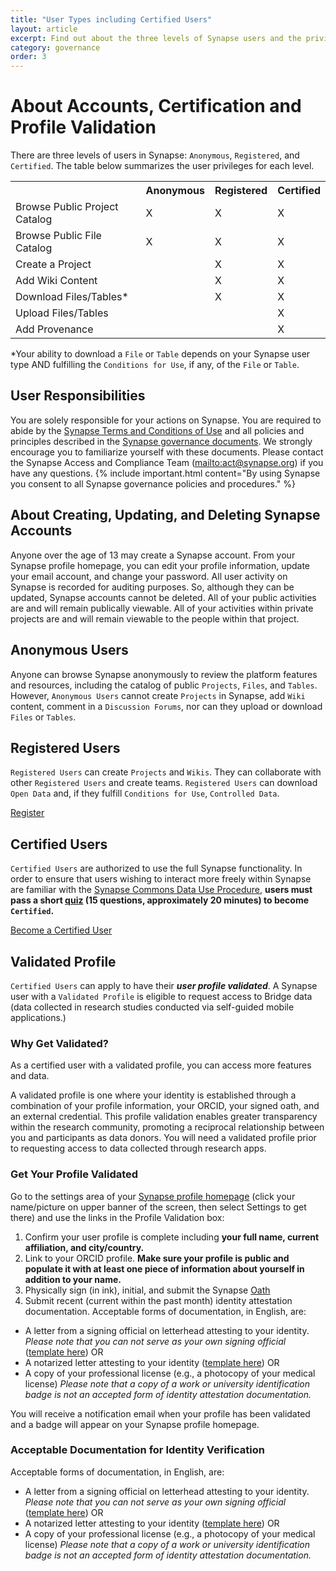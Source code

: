 ```yaml
---
title: "User Types including Certified Users"
layout: article
excerpt: Find out about the three levels of Synapse users and the privileges and responsibilities associated with each level.
category: governance
order: 3
---
```


<a name="synapse-user-credentials"></a>

# About Accounts, Certification and Profile Validation

There are three levels of users in Synapse: `Anonymous`, `Registered`, and `Certified`.
The table below summarizes the user privileges for each level.  

<table class="markdown-table border text-align-center">
<tr><th></th><th>  Anonymous  </th><th> Registered  </th><th> Certified</th></tr>
<tr><td>Browse Public Project Catalog  </td><td>  X </td><td>  X  </td><td> X </td></tr>
<tr><td>Browse Public File Catalog  </td><td>  X </td><td>  X  </td><td> X</td></tr>
<tr><td>Create a Project  </td><td>    </td><td>  X  </td><td> X</td></tr>
<tr><td>Add Wiki Content  </td><td>    </td><td>  X  </td><td> X</td></tr>
<tr><td>Download Files/Tables* </td><td>    </td><td>  X  </td><td> X</td></tr>
<tr><td>Upload Files/Tables </td><td>    </td><td>    </td><td> X</td></tr>
<tr><td>Add Provenance </td><td>    </td><td>     </td><td> X</td></tr>
</table>


*Your ability to download a `File` or `Table` depends on your Synapse user type AND fulfilling the `Conditions for Use`, if any, of the `File` or `Table`.  

## User Responsibilities
You are solely responsible for your actions on Synapse. You are required to abide by the [Synapse Terms and Conditions of Use]( https://s3.amazonaws.com/static.synapse.org/governance/SageBionetworksSynapseTermsandConditionsofUse.pdf?v=4) and all policies and principles described in the [Synapse governance documents](governance.md). We strongly encourage you to familiarize yourself with these documents. Please contact the Synapse Access and Compliance Team (<mailto:act@synapse.org>) if you have any questions.
{% include important.html content="By using Synapse you consent to all Synapse governance policies and procedures." %}

## About Creating, Updating, and Deleting Synapse Accounts
Anyone over the age of 13 may create a Synapse account. From your Synapse profile homepage, you can edit your profile information, update your email account, and change your password.
All user activity on Synapse is recorded for auditing purposes. So, although they can be updated, Synapse accounts cannot be deleted. All of your public activities are and will remain publically viewable. All of your activities within private projects are and will remain viewable to the people within that project.

<a name="anonymous-users"></a>

## Anonymous Users
Anyone can browse Synapse anonymously to review the platform features and resources, including the catalog of public `Projects`, `Files`, and `Tables`. However, `Anonymous Users` cannot create `Projects` in Synapse, add `Wiki` content, comment in a `Discussion Forums`, nor can they upload or download `Files` or `Tables`.

## Registered Users
`Registered Users` can create `Projects` and `Wikis`. They can collaborate with other `Registered Users` and create teams. `Registered Users` can download `Open Data` and, if they fulfill `Conditions for Use`,  `Controlled Data`.

<a href="https://www.synapse.org/register" class="btn btn-primary">Register</a>

## Certified Users
`Certified Users` are authorized to use the full Synapse functionality. In order to ensure that users wishing to interact more freely within Synapse are familiar with the [Synapse Commons Data Use Procedure](https://s3.amazonaws.com/static.synapse.org/governance/SynapseCommonsDataUseProcedure.pdf?v=4), **users must pass a short [quiz](https://www.synapse.org/#!Quiz:Certification) (15 questions, approximately 20 minutes) to become `Certified`.**

<a href="https://www.synapse.org/#!Quiz:" class="btn btn-primary">Become a Certified User</a>


## Validated Profile
`Certified Users` can apply to have their _**user profile validated**_.  A Synapse user with a `Validated Profile` is eligible to request access to Bridge data (data collected in research studies conducted via self-guided mobile applications.)

### Why Get Validated?
As a certified user with a validated profile, you can access more features and data.

A validated profile is one where your identity is established through a combination of your profile information, your ORCID, your signed oath, and an external credential. This profile validation enables greater transparency within the research community, promoting a reciprocal relationship between you and participants as data donors. You will need a validated profile prior to requesting access to data collected through research apps.

### Get Your Profile Validated  
Go to the settings area of your [Synapse profile homepage](https://www.synapse.org/#!Profile:v/settings) (click your name/picture on upper banner of the screen, then select Settings to get there) and use the links in the Profile Validation box:
1. Confirm your user profile is complete including **your full name, current affiliation, and city/country.**
1. Link to your ORCID profile. **Make sure your profile is public and populate it with at least one piece of information about yourself in addition to your name.**
1. Physically sign (in ink), initial, and submit the Synapse [Oath](../assets/other/oath.md)
1. Submit recent (current within the past month) identity attestation documentation. Acceptable forms of documentation, in English, are:
* A letter from a signing official on letterhead attesting to your identity. _Please note that you can not serve as your own signing official_ ([template here](../assets/other/signing_official_template.md)) OR
* A notarized letter attesting to your identity ([template here](../assets/other/notarized_letter_template.md)) OR
* A copy of your professional license (e.g., a photocopy of your medical license)
_Please note that a copy of a work or university identification badge is not an accepted form of identity attestation documentation._

You will receive a notification email when your profile has been validated and a badge will appear on your Synapse profile homepage.

### Acceptable Documentation for Identity Verification
Acceptable forms of documentation, in English, are:
* A letter from a signing official on letterhead attesting to your identity. _Please note that you can not serve as your own signing official_ ([template here](../assets/other/signing_official_template.md)) OR
* A notarized letter attesting to your identity ([template here](../assets/other/notarized_letter_template.md)) OR
* A copy of your professional license (e.g., a photocopy of your medical license)
_Please note that a copy of a work or university identification badge is not an accepted form of identity attestation documentation._
